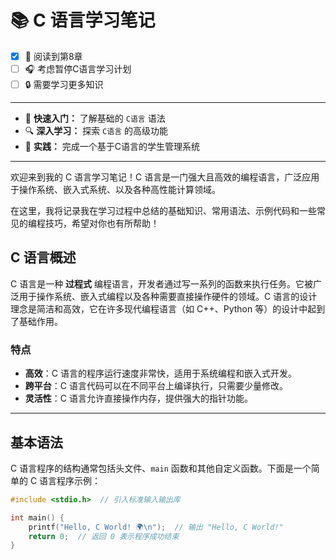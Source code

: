 # 📚 C 语言学习笔记

- [x] 📔 阅读到第8章
- [ ] 🎧 考虑暂停C语言学习计划
- [ ] 🔒 需要学习更多知识

---------------

- 🚀 **快速入门：** 了解基础的 `C语言` 语法
- 🔍 **深入学习：** 探索 `C语言` 的高级功能
- 🎯 **实践：** 完成一个基于C语言的学生管理系统

---------------
欢迎来到我的 C 语言学习笔记！C 语言是一门强大且高效的编程语言，广泛应用于操作系统、嵌入式系统、以及各种高性能计算领域。

在这里，我将记录我在学习过程中总结的基础知识、常用语法、示例代码和一些常见的编程技巧，希望对你也有所帮助！

## C 语言概述

C 语言是一种 **过程式** 编程语言，开发者通过写一系列的函数来执行任务。它被广泛用于操作系统、嵌入式编程以及各种需要直接操作硬件的领域。C 语言的设计理念是简洁和高效，它在许多现代编程语言（如 C++、Python 等）的设计中起到了基础作用。

### 特点

- **高效**：C 语言的程序运行速度非常快，适用于系统编程和嵌入式开发。
- **跨平台**：C 语言代码可以在不同平台上编译执行，只需要少量修改。
- **灵活性**：C 语言允许直接操作内存，提供强大的指针功能。

---

## 基本语法

C 语言程序的结构通常包括头文件、`main` 函数和其他自定义函数。下面是一个简单的 C 语言程序示例：

```c
#include <stdio.h>  // 引入标准输入输出库

int main() {
    printf("Hello, C World! 🌍\n");  // 输出 "Hello, C World!"
    return 0;  // 返回 0 表示程序成功结束
}
```

##
